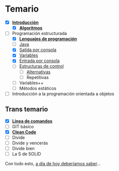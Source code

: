 # Temario 

- [x] [**Introducción**](00-introduccion.md)
  - [x] [**Algoritmos**](001-Algoritmos.md)
- [ ] Programación estructurada
  - [x] [**Lenguajes de programación**](lenguajesDeProgramacion.md)
  - [ ] [Java](java.md)
  - [x] [Salida por consola](salidaJava.md)
  - [x] [Variables](variables.md)
  - [x] [Entrada por consola](entradaJava.md)
  - [ ] [Estructuras de control](estructurasDeControl.md)
    - [ ] [Alternativas](estructurasDeControlAlternativas.md)
    - [ ] Repetitivas
  - [ ] Variables++
  - [ ] Métodos estáticos
- [ ] Introducción a la programación orientada a objetos

## Trans temario

- [x] [**Línea de comandos**](/documentos/consola.md)
- [ ] GIT básico
- [x] [**Clean Code**](/documentos/cleanCode.md)
- [ ] Divide
- [ ] Divide y vencerás
- [ ] Divide bien
- [ ] La S de SOLID

Con todo esto, [a día de hoy deberíamos saber](aDiaDeHoy.md)...
